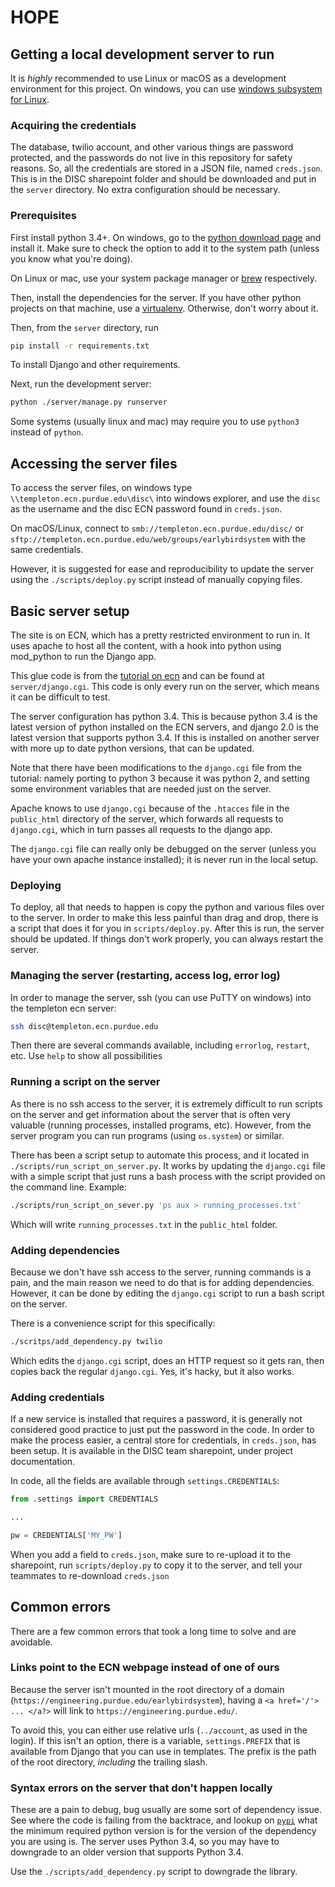 # HOPE

## Getting a local development server to run

It is *highly* recommended to use Linux or macOS as a development environment for this project.
On windows, you can use [windows subsystem for Linux](https://docs.microsoft.com/en-us/windows/wsl/install-win10).

### Acquiring the credentials

The database, twilio account, and other various things are password protected, and the passwords do not
live in this repository for safety reasons. So, all the credentials are stored in a JSON file, named
`creds.json`. This is in the DISC sharepoint folder and should be downloaded and put in the `server`
directory. No extra configuration should be necessary.

### Prerequisites


First install python 3.4+. On windows, go to the [python download page](https://www.python.org/downloads/)
and install it. Make sure to check the option to add it to the system path (unless you know what you're doing).

On Linux or mac, use your system package manager or [brew](brew.sh) respectively.

Then, install the dependencies for the server. If you have other python projects on that machine, use
a [virtualenv](https://docs.python.org/3/library/venv.html). Otherwise, don't worry about it.

Then, from the `server` directory, run

```bash
pip install -r requirements.txt
```

To install Django and other requirements.

Next, run the development server:

```bash
python ./server/manage.py runserver
```

Some systems (usually linux and mac) may require you to use `python3` instead of `python`.

## Accessing the server files

To access the server files, on windows type `\\templeton.ecn.purdue.edu\disc\` into windows
explorer, and use the `disc` as the username and the disc ECN password found in `creds.json`.

On macOS/Linux, connect to `smb://templeton.ecn.purdue.edu/disc/` or 
`sftp://templeton.ecn.purdue.edu/web/groups/earlybirdsystem` with the same credentials.

However, it is suggested for ease and reproducibility to update the server using the `./scripts/deploy.py`
script instead of manually copying files.

## Basic server setup
The site is on ECN, which has a pretty restricted environment to run in.
It uses apache to host all the content, with a hook into python using mod_python to run the Django app.

This glue code is from the [tutorial on ecn](https://engineering.purdue.edu/ECN/Support/KB/Docs/ConfiguringDjango)
and can be found at `server/django.cgi`. This code is only every run on the server, which means it can be difficult to test.

The server configuration has python 3.4.
This is because python 3.4 is the latest version of python installed on the ECN servers,
and django 2.0 is the latest version that supports python 3.4. If this is installed on another server
with more up to date python versions, that can be updated.

Note that there have been modifications to the `django.cgi` file from the tutorial: namely porting to python 3 because it was python 2, and setting some environment variables that are needed just on the server.

Apache knows to use `django.cgi` because of the `.htacces` file in the `public_html` directory of the server, which forwards all requests to `django.cgi`,
which in turn passes all requests to the django app.

The `django.cgi` file can really only be debugged on the server (unless you have your own apache instance installed); it is never run in the local setup.

### Deploying

To deploy, all that needs to happen is copy the python and various files over to the server.
In order to make this less painful than drag and drop, there is a script that does it 
for you in `scripts/deploy.py`. After this is run, the server should be updated. If things
don't work properly, you can always restart the server.

### Managing the server (restarting, access log, error log)

In order to manage the server, ssh (you can use PuTTY on windows) into the templeton
ecn server:

```bash
ssh disc@templeton.ecn.purdue.edu
```

Then there are several commands available, including `errorlog`, `restart`, etc.
Use `help` to show all possibilities

### Running a script on the server

As there is no ssh access to the server, it is extremely difficult to run scripts on the server
and get information about the server that is often very valuable (running processes, installed programs,
etc). However, from the server program you can run programs (using `os.system`) or similar.

There has been a script setup to automate this process, and it located in `./scripts/run_script_on_server.py`. It works by updating the `django.cgi` file with a simple script that just runs
a bash process with the script provided on the command line. Example:

```bash
./scripts/run_script_on_sever.py 'ps aux > running_processes.txt'
```

Which will write `running_processes.txt` in the `public_html` folder.

### Adding dependencies

Because we don't have ssh access to the server, running commands is a pain, and the main reason we need to do that is
for adding dependencies. However, it can be done by editing the `django.cgi` script to run a bash script on the server.

There is a convenience script for this specifically:

```bash
./scritps/add_dependency.py twilio
```

Which edits the `django.cgi` script, does an HTTP request so it gets ran, then copies back the regular `django.cgi`.
Yes, it's hacky, but it also works.

### Adding credentials

If a new service is installed that requires a password, it is generally not considered good practice to
just put the password in the code. In order to make the process easier, a central store for credentials,
in `creds.json`, has been setup. It is available in the DISC team sharepoint, under project documentation.

In code, all the fields are available through `settings.CREDENTIALS`:

```python
from .settings import CREDENTIALS

...

pw = CREDENTIALS['MY_PW']
```

When you add a field to `creds.json`, make sure to re-upload it to the sharepoint, run 
`scripts/deploy.py` to copy it to the server, and tell your teammates to re-download `creds.json`

## Common errors

There are a few common errors that took a long time to solve and are avoidable.

### Links point to the ECN webpage instead of one of ours
Because the server isn't mounted in the root directory of a domain (`https://engineering.purdue.edu/earlybirdsystem`), having a `<a href='/'> ... </a?>` will link to `https://engineering.purdue.edu/`.

To avoid this, you can either use relative urls (`../account`, as used in the login). If this isn't
an option, there is a variable, `settings.PREFIX` that is available from Django that you can use
in templates. The prefix is the path of the root directory, *including* the trailing slash.


### Syntax errors on the server that don't happen locally

These are a pain to debug, bug usually are some sort of dependency issue. See where the code is failing
from the backtrace, and lookup on [`pypi`](https://pypi.org/) what the minimum required python version
is for the version of the dependency you are using is. The server uses Python 3.4, so you may have to 
downgrade to an older version that supports Python 3.4.

Use the `./scripts/add_dependency.py` script to downgrade the library.
